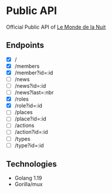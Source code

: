 # Public API

Official Public API of [Le Monde de la Nuit](https://discord.gg/9KCJuEYUx2)

## Endpoints

- [x] /
- [x] /members
- [x] /member?id=:id
- [ ] /news
- [ ] /news?id=:id
- [ ] /news?last=:nbr
- [x] /roles
- [x] /role?id=:id
- [ ] /places
- [ ] /place?id=:id
- [ ] /actions
- [ ] /action?id=:id
- [ ] /types
- [ ] /type?id=:id

## Technologies

- Golang 1.19
- Gorilla/mux
